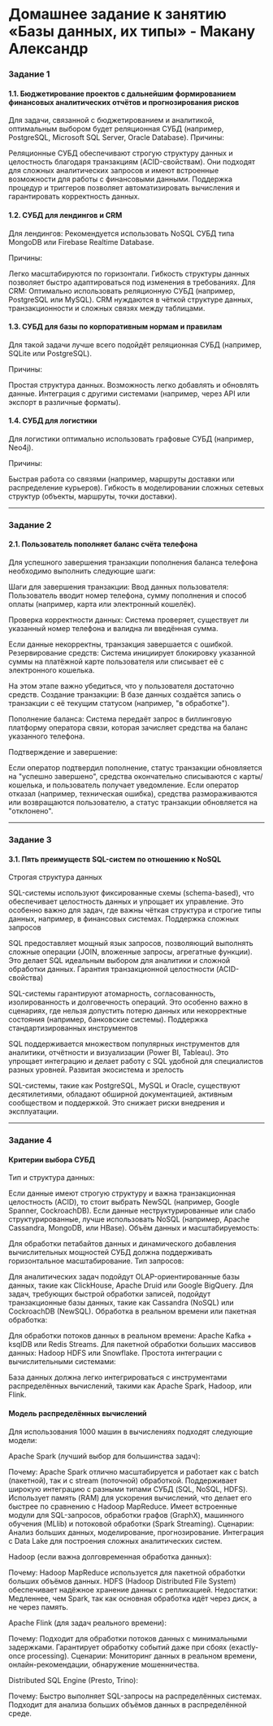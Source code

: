 # Домашнее задание к занятию «Базы данных, их типы» - Макану Александр


### Задание 1

#### 1.1. Бюджетирование проектов с дальнейшим формированием финансовых аналитических отчётов и прогнозирования рисков
Для задачи, связанной с бюджетированием и аналитикой, оптимальным выбором будет реляционная СУБД (например, PostgreSQL, Microsoft SQL Server, Oracle Database). Причины:

Реляционные СУБД обеспечивают строгую структуру данных и целостность благодаря транзакциям (ACID-свойствам).
Они подходят для сложных аналитических запросов и имеют встроенные возможности для работы с финансовыми данными.
Поддержка процедур и триггеров позволяет автоматизировать вычисления и гарантировать корректность данных.

#### 1.2. СУБД для лендингов и CRM
Для лендингов: Рекомендуется использовать NoSQL СУБД типа MongoDB или Firebase Realtime Database. 

Причины:

Легко масштабируются по горизонтали.
Гибкость структуры данных позволяет быстро адаптироваться под изменения в требованиях.
Для CRM: Оптимально использовать реляционную СУБД (например, PostgreSQL или MySQL). CRM нуждаются в чёткой структуре данных, транзакционности и сложных связях между таблицами.

#### 1.3. СУБД для базы по корпоративным нормам и правилам
Для такой задачи лучше всего подойдёт реляционная СУБД (например, SQLite или PostgreSQL). 

Причины:

Простая структура данных.
Возможность легко добавлять и обновлять данные.
Интеграция с другими системами (например, через API или экспорт в различные форматы).

#### 1.4. СУБД для логистики
Для логистики оптимально использовать графовые СУБД (например, Neo4j).

Причины:

Быстрая работа со связями (например, маршруты доставки или распределение курьеров).
Гибкость в моделировании сложных сетевых структур (объекты, маршруты, точки доставки).


---

### Задание 2

#### 2.1. Пользователь пополняет баланс счёта телефона
Для успешного завершения транзакции пополнения баланса телефона необходимо выполнить следующие шаги:

Шаги для завершения транзакции:
Ввод данных пользователя:
Пользователь вводит номер телефона, сумму пополнения и способ оплаты (например, карта или электронный кошелёк).

Проверка корректности данных:
Система проверяет, существует ли указанный номер телефона и валидна ли введённая сумма.

Если данные некорректны, транзакция завершается с ошибкой.
Резервирование средств:
Система инициирует блокировку указанной суммы на платёжной карте пользователя или списывает её с электронного кошелька.

На этом этапе важно убедиться, что у пользователя достаточно средств.
Создание транзакции:
В базе данных создаётся запись о транзакции с её текущим статусом (например, "в обработке").

Пополнение баланса:
Система передаёт запрос в биллинговую платформу оператора связи, которая зачисляет средства на баланс указанного телефона.

Подтверждение и завершение:

Если оператор подтвердил пополнение, статус транзакции обновляется на "успешно завершено", средства окончательно списываются с карты/кошелька, и пользователь получает уведомление.
Если оператор отказал (например, техническая ошибка), средства размораживаются или возвращаются пользователю, а статус транзакции обновляется на "отклонено".


---

### Задание 3

#### 3.1. Пять преимуществ SQL-систем по отношению к NoSQL
Строгая структура данных

SQL-системы используют фиксированные схемы (schema-based), что обеспечивает целостность данных и упрощает их управление.
Это особенно важно для задач, где важны чёткая структура и строгие типы данных, например, в финансовых системах.
Поддержка сложных запросов

SQL предоставляет мощный язык запросов, позволяющий выполнять сложные операции (JOIN, вложенные запросы, агрегатные функции).
Это делает SQL идеальным выбором для аналитики и сложной обработки данных.
Гарантия транзакционной целостности (ACID-свойства)

SQL-системы гарантируют атомарность, согласованность, изолированность и долговечность операций.
Это особенно важно в сценариях, где нельзя допустить потерю данных или некорректные состояния (например, банковские системы).
Поддержка стандартизированных инструментов

SQL поддерживается множеством популярных инструментов для аналитики, отчётности и визуализации (Power BI, Tableau).
Это упрощает интеграцию и делает работу с SQL удобной для специалистов разных уровней.
Развитая экосистема и зрелость

SQL-системы, такие как PostgreSQL, MySQL и Oracle, существуют десятилетиями, обладают обширной документацией, активным сообществом и поддержкой.
Это снижает риски внедрения и эксплуатации.



---


### Задание 4

#### Критерии выбора СУБД
Тип и структура данных:

Если данные имеют строгую структуру и важна транзакционная целостность (ACID), то стоит выбрать NewSQL (например, Google Spanner, CockroachDB).
Если данные неструктурированные или слабо структурированные, лучше использовать NoSQL (например, Apache Cassandra, MongoDB, или HBase).
Объём данных и масштабируемость:

Для обработки петабайтов данных и динамического добавления вычислительных мощностей СУБД должна поддерживать горизонтальное масштабирование.
Тип запросов:

Для аналитических задач подойдут OLAP-ориентированные базы данных, такие как ClickHouse, Apache Druid или Google BigQuery.
Для задач, требующих быстрой обработки записей, подойдут транзакционные базы данных, такие как Cassandra (NoSQL) или CockroachDB (NewSQL).
Обработка в реальном времени или пакетная обработка:

Для обработки потоков данных в реальном времени: Apache Kafka + ksqlDB или Redis Streams.
Для пакетной обработки больших массивов данных: Hadoop HDFS или Snowflake.
Простота интеграции с вычислительными системами:

База данных должна легко интегрироваться с инструментами распределённых вычислений, такими как Apache Spark, Hadoop, или Flink.


#### Модель распределённых вычислений
Для использования 1000 машин в вычислениях подходят следующие модели:

Apache Spark (лучший выбор для большинства задач):

Почему:
Apache Spark отлично масштабируется и работает как с batch (пакетной), так и с stream (поточной) обработкой.
Поддерживает широкую интеграцию с разными типами СУБД (SQL, NoSQL, HDFS).
Использует память (RAM) для ускорения вычислений, что делает его быстрее по сравнению с Hadoop MapReduce.
Имеет встроенные модули для SQL-запросов, обработки графов (GraphX), машинного обучения (MLlib) и потоковой обработки (Spark Streaming).
Сценарии:
Анализ больших данных, моделирование, прогнозирование.
Интеграция с Data Lake для построения сложных аналитических систем.

Hadoop (если важна долговременная обработка данных):

Почему:
Hadoop MapReduce используется для пакетной обработки больших объёмов данных.
HDFS (Hadoop Distributed File System) обеспечивает надёжное хранение данных с репликацией.
Недостатки:
Медленнее, чем Spark, так как основная обработка идёт через диск, а не через память.

Apache Flink (для задач реального времени):

Почему:
Подходит для обработки потоков данных с минимальными задержками.
Гарантирует обработку событий даже при сбоях (exactly-once processing).
Сценарии:
Мониторинг данных в реальном времени, онлайн-рекомендации, обнаружение мошенничества.

Distributed SQL Engine (Presto, Trino):

Почему:
Быстро выполняет SQL-запросы на распределённых системах.
Подходит для анализа больших объёмов данных в распределённой среде.

